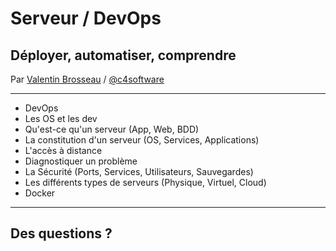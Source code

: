 # Serveur / DevOps

## Déployer, automatiser, comprendre

Par [Valentin Brosseau](https://github.com/c4software) / [@c4software](http://twitter.com/c4software)

---

- DevOps
- Les OS et les dev
- Qu'est-ce qu'un serveur (App, Web, BDD)
- La constitution d'un serveur (OS, Services, Applications)
- L'accès à distance
- Diagnostiquer un problème
- La Sécurité (Ports, Services, Utilisateurs, Sauvegardes)
- Les différents types de serveurs (Physique, Virtuel, Cloud)
- Docker

---

## Des questions ?
